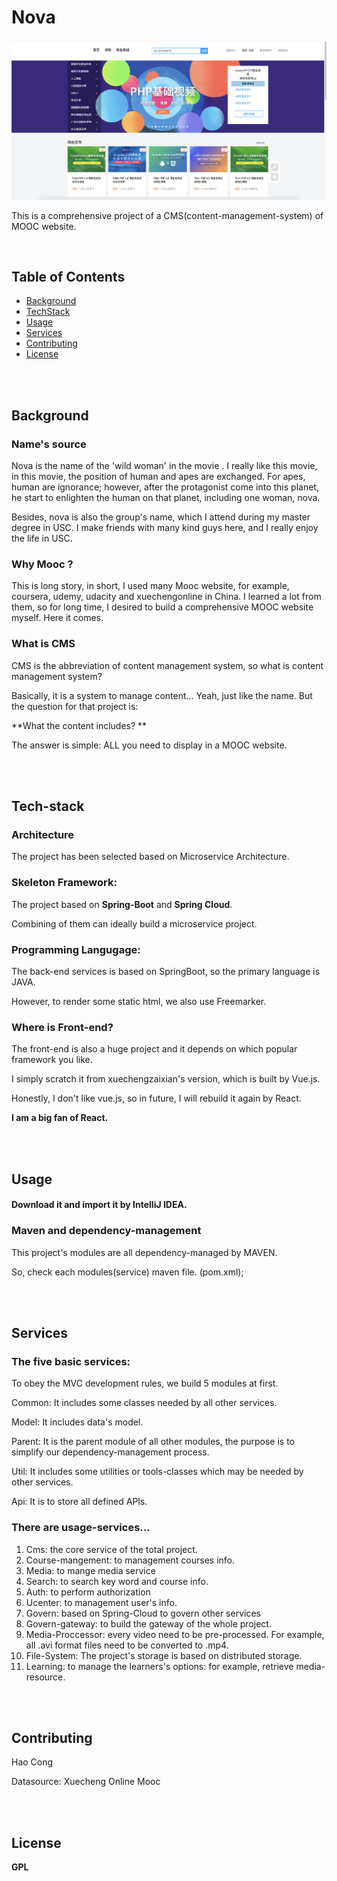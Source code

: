 # Nova

![dIQ0IJ.png](dIQ0IJ.png)



This is a comprehensive project of a CMS(content-management-system) of MOOC website.

<br/> 

## Table of Contents

- [Background](#Background)
- [TechStack](#Tech-stack)
- [Usage](#Usage)
- [Services](#Services)
- [Contributing](#Contributing)
- [License](#License)

<br/> <br/> 

## Background

### Name's source

Nova is the name of the 'wild woman' in the movie <Planet of the Apes>. I really like this movie, in this movie, the position of human and apes are exchanged. For apes, human are ignorance; however, after the protagonist come into this planet, he start to enlighten the human on that planet, including one woman, nova.



Besides, nova is also the group's name, which I attend during my master degree in USC. I make friends with many kind guys here, and I really enjoy the life in USC.



### Why Mooc ?

This is long story, in short, I used many Mooc website, for example, coursera, udemy, udacity and xuechengonline in China. I learned a lot from them, so for long time, I desired to build a comprehensive MOOC website myself. Here it comes.



### What is CMS

CMS is the abbreviation of content management system, so what is content management system? 

Basically, it is a system to manage content... Yeah, just like the name. But the question for that project is: 

**What the content includes? **

The answer is simple: ALL you need to display in a MOOC website.

<br/> <br/> 



## Tech-stack

### Architecture

The project has been selected based on Microservice Architecture.



### Skeleton Framework:

The project based on **Spring-Boot** and **Spring Cloud**. 

Combining of them can ideally build a microservice project.



### Programming Langugage:



The back-end services is based on SpringBoot, so the primary language is JAVA.

However, to render some static html, we also use Freemarker.



### Where is Front-end?

The front-end is also a huge project and it depends on which popular framework you like.

I simply scratch it from xuechengzaixian's version, which is built by Vue.js.



Honestly, I don't like vue.js, so in future, I will rebuild it again by React.

**I am a big fan of React.**

<br/> <br/> 

## Usage

#### Download it and import it by IntelliJ IDEA.

### 

### Maven and dependency-management

This project's modules are all dependency-managed by MAVEN.

So, check each modules(service) maven file. (pom.xml);

<br/><br/>  

## Services

### The five basic services:

To obey the MVC development rules, we build 5 modules at first.

Common: It includes some classes needed by all other services.

Model: It includes data's model.

Parent: It is the parent module of all other modules, the purpose is to simplify our dependency-management process.

Util: It includes some utilities or tools-classes which may be needed by other services.

Api: It is to store all defined APIs. 



### There are usage-services...

1.  Cms: the core service of the total project.
2.  Course-mangement: to management courses info.
3.  Media: to mange media service
4.  Search: to search key word and course info.
5.  Auth: to perform authorization
6.  Ucenter: to management user's info.
7.  Govern: based on Spring-Cloud to govern other services
8.  Govern-gateway: to build the gateway of the whole project.
9.  Media-Proccessor: every video need to be pre-processed. For example, all .avi format files need to be converted to .mp4.
10.  File-System: The project's storage is based on distributed storage.
11.  Learning: to manage the learners's options: for example, retrieve media-resource.

<br/> <br/> 

## Contributing

Hao Cong

Datasource: Xuecheng Online Mooc 

<br/> <br/> 

## License

**GPL**


